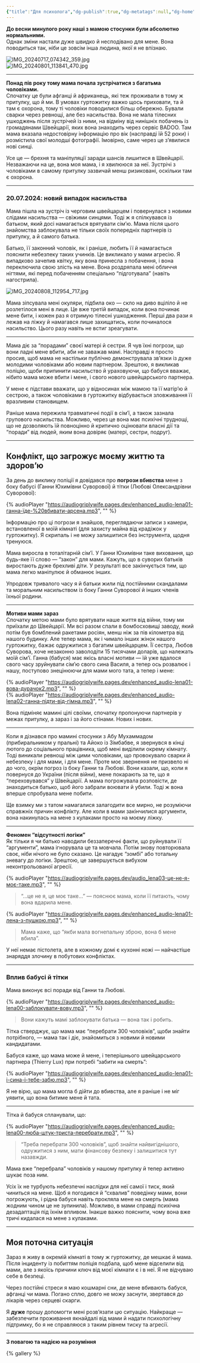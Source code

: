 ```yaml
---
{"title":"Для психолога","dg-publish":true,"dg-metatags":null,"dg-home":false,"permalink":"/dlya-psihologa/","dgPassFrontmatter":true,"noteIcon":""}
---
```



**До весни минулого року наші з мамою стосунки були абсолютно нормальними.**  
Однак зміни настали дуже швидко й несподівано для мене. Вона поводиться так, ніби це зовсім інша людина, якої я не впізнаю.

![IMG_20240717_074342_359.jpg](/img/user/IMG_20240717_074342_359.jpg)  
![IMG_20240801_113841_470.jpg](/img/user/IMG_20240801_113841_470.jpg)

---

**Понад пів року тому мама почала зустрічатися з багатьма чоловіками.**  
Спочатку це були афганці й африканець, які теж проживали в тому ж притулку, що й ми. В умовах гуртожитку важко щось приховати, та й там є охорона, тому ті чоловіки поводилися більш обережно. Бували сварки через ревнощі, але без насильства. Вона не мала тілесних ушкоджень після зустрічей із ними, на відміну від нинішніх побачень із громадянами Швейцарії, яких вона знаходить через сервіс BADOO. Там мама вказала недостовірну інформацію про вік (насправді їй 52 роки) і розмістила свої молодші фотографії. Імовірно, саме через це з’явилися нові синці.

Усе це — брехня та маніпуляції заради шансів лишитися в Швейцарії. Незважаючи на це, вона моя мама, і я хвилююся за неї. Зустрічі з чоловіками в самому притулку зазвичай менш ризиковані, оскільки там є охорона.

---

### 20.07.2024: новий випадок насильства

Мама пішла на зустріч із черговим швейцарцем і повернулася з новими слідами насильства — свіжими синцями. Тоді ж я спілкувався із батьком, який досі намагається врятувати сім’ю. Мама після цього знайомства заблокувала не тільки своїх попередніх партнерів із притулку, а й самого батька.  

Батько, її законний чоловік, як і раніше, любить її й намагається пояснити небезпеку таких учинків. Це викликало у мами агресію. Я випадково зачепив квітку, яку вона принесла з побачення, і вона переключила свою злість на мене. Вона роздряпала мені обличчя нігтями, які перед побаченням спеціально “підготувала” (навіть нагострила).

![IMG_20240808_112954_717.jpg](/img/user/IMG_20240808_112954_717.jpg)

Мама зіпсувала мені окуляри, підбила око — скло на диво вціліло й не розлетілося мені в лице. Це вже третій випадок, коли вона починає мене бити, і кожен раз я отримую тілесні ушкодження. Перші два рази я лежав на ліжку й намагався лише захищатись, коли починалося насильство. Цього разу навіть не встиг зреагувати.

---

Мама діє за “порадами” своєї матері й сестри. Я чув їхні погрози, що вони ладні мене вбити, аби не заважав мамі. Насправді я просто просив, щоб мама не настільки публічно демонструвала зв’язки із дуже молодими чоловіками або новим партнером. Зрештою, я викликав поліцію, щоби припинити насильство й ураховуючи, що бабуся вважає, нібито мама може вбити і мене, і свого нового швейцарського партнера.

У мене є підстави вважати, що у відносинах між мамою та її матір’ю й сестрою, а також чоловіками в гуртожитку відбувається зловживання її вразливим становищем.

Раніше мама пережила травматичні події в сім’ї, а також зазнала групового насильства. Можливо, через це вона має психічні труднощі, що не дозволяють їй повноцінно й критично оцінювати власні дії та “поради” від людей, яким вона довіряє (матері, сестри, подруг).

---

## Конфлікт, що загрожує моєму життю та здоров’ю

За день до виклику поліції я довідався про **погрози вбивства** мене з боку бабусі (Ганни Юхимівни Суворової) й тітки (Любові Олександрівни Суворової):

{% audioPlayer "https://audiogriplywife.pages.dev/enhanced_audio-lena01-ганна-їде-%20вбивати-арсена.mp3", "" %}

Інформацію про ці погрози я знайшов, переглядаючи записи з камери, встановленої в моїй кімнаті (для захисту майна від крадіжок у гуртожитку). Я скрипаль і не можу залишитися без інструмента, щодня тренуюся.

Мама виросла в тоталітарній сім’ї. У Ганни Юхимівни таке виховання, що будь-яке її слово — “закон” для мами. Кажуть, що в суворих батьків виростають дуже брехливі діти. У результаті все закінчується тим, що мама легко маніпулює й обманює інших.  

Упродовж тривалого часу я й батьки жили під постійними скандалами та моральним насильством із боку Ганни Суворової й інших членів їхньої родини.

---

**Мотиви мами зараз**  
Спочатку метою мами було врятувати наше життя від війни, тому ми приїхали до Швейцарії. Ми всі разом спали в бомбосховищі заводу, який потім був бомблений ракетами росіян, менш ніж за пів кілометра від нашого будинку. Але тепер мама, як і чимало інших жінок нашого гуртожитку, бажає одружитися з багатим швейцарцем. Її сестра, Любов Суворова, хоче незаконно заволодіти 15 тисячами доларів, що належать моїй сім’ї. Ганна (бабуся) має якісь власні мотиви — їй уже вдалося свого часу зруйнувати сім’ю свого сина Василя, а тепер ось розвалює і нашу, поступово знецінюючи для мами мого тата, а тепер і мене:

{% audioPlayer "https://audiogriplywife.pages.dev/enhanced_audio-lena01-вова-дурачок2.mp3", "" %}  
{% audioPlayer "https://audiogriplywife.pages.dev/enhanced_audio-lena02-ганна-підти-від-гімна.mp3", "" %}

Вона підміняє мамині цілі своїми, спочатку пропонуючи партнерів у межах притулку, а зараз і за його стінами. Нових і нових.

---

Коли я дізнався про мамині стосунки з Абу Мухаммадом (прибиральником у пральні) та Айоко із Зімбабве, я звернувся в кінці лютого до соціального працівника, щоб мені виділили окрему кімнату. Тоді виникали ревнощі між цими чоловіками, що провокувало сварки й небезпеку і для мами, і для мене. Проте моє звернення не призвело ні до чого, окрім погроз із боку Ганни та Любові. Вони казали, що, коли я повернуся до України (після війни), мене покарають за те, що я “переховувався” у Швейцарії. А мама погрожувала розповісти, де знаходиться батько, щоб його забрали воювати й убили. Тоді ж вона вперше спробувала мене побити.

Ще взимку ми з татом намагалися залагодити все мирно, не розуміючи справжніх причин конфлікту. Але коли в мами закінчилися аргументи, вона накинулась на мене з кулаками просто на моєму ліжку.

---

**Феномен “відсутності логіки”**  
Як тільки я чи батько наводили беззаперечні факти, що руйнували її “аргументи”, мама ігнорувала це та мовчала. Потім знову повторювала своє, ніби нічого не було сказано. Це нагадує “зомбі” або тотальну зневагу до логіки. Зрештою, це завершується вибухом неконтрольованої агресії.

{% audioPlayer "https://audiogriplywife.pages.dev/audio_lena03-це-не-я-моє-таке.mp3", "" %}

> “…це не я, це моє таке…” — пояснює мама, коли її питають, чому вона вдарила мене.

{% audioPlayer "https://audiogriplywife.pages.dev/enhanced_audio-lena01-лена-з-пушкою.mp3", "" %}

> Мама каже, що “якби мала вогнепальну зброю, вона б мене вбила”.  

У неї немає пістолета, але в кожному домі є кухонні ножі — найчастіше знаряддя злочину в побутових конфліктах.

---

### Вплив бабусі й тітки

Мама виконує всі поради від Ганни та Любові.

{% audioPlayer "https://audiogriplywife.pages.dev/enhanced_audio-lena00-заблокувати-вову.mp3", "" %}

> Вони кажуть мамі заблокувати батька — вона так і робить.

Тітка стверджує, що мама має “перебрати 300 чоловіків”, щоби знайти потрібного, — мама так і діє, знайомиться з новими й новими кандидатами.

Бабуся каже, що мама може й мене, і теперішнього швейцарського партнера (Thierry Lux) при потребі “забити на смерть”:

{% audioPlayer "https://audiogriplywife.pages.dev/enhanced_audio-lena01-і-сина-і-тебе-забю.mp3", "" %}

Я не вірю, що мама могла б дійти до вбивства, але я раніше і не міг уявити, що вона битиме мене й тата.  

---

Тітка й бабуся спланували, що:

{% audioPlayer "https://audiogriplywife.pages.dev/enhanced_audio-lena00-люба-штук-триста-перебрати.mp3", "" %}

> “Треба перебрати 300 чоловіків”, щоб знайти найвигіднішого, одружитися з ним, мати фінансову безпеку і залишитися тут назавжди.  

Мама вже “перебрала” чоловіків у нашому притулку й тепер активно шукає поза ним.

Усіх їх не турбують небезпечні наслідки для неї самої і тиск, який чиниться на мене. Щоб я погодився й “схвалив” поведінку мами, вони погрожують, і рідна бабуся навіть прокляла мене на смерть (мама жодним чином це не зупинила). Можливо, в мами справді психічна дезадаптація під їхнім впливом. Інакше важко пояснити, чому вона вже тричі кидалася на мене з кулаками.

---

## Моя поточна ситуація 

Зараз я живу в окремій кімнаті в тому ж гуртожитку, де мешкає й мама. Після інциденту із побиттям поліція подбала, щоб мене відселили від мами, але з якоїсь причини ключ від моєї кімнати є і в неї. Я не відчуваю себе в безпеці.  

Через постійні стреси я маю кошмарні сни, де мене вбивають бабуся, афганці чи мама. Погано сплю, довго не можу заснути, звертався до лікарів через серцеві скарги.  

Я **дуже** прошу допомогти мені розв’язати цю ситуацію. Найкраще — забезпечити проживання якнайдалі від мами й надати психологічну підтримку, бо я не справляюся з таким рівнем тиску та агресії.

---

**З повагою та надією на розуміння**

{% gallery %}

